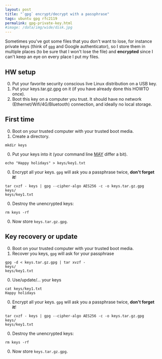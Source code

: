 ```yaml
---
layout: post
title: "`gpg` encrypt/decrypt with a passphrase"
tags: ubuntu gpg rfc2119
permalink: gpg-private-key.html
#image: /data/img/wide/disk.jpg
---
```


Sometimes you've got some files that you don't want to lose, for instance
private keys (think of [`gpg`](/tag/gpg.html) and Google authenticator), so I store them in
multiple places (to be sure that I won't lose the file) and **encrypted** since
I can't keep an eye on every place I put my files.

## HW setup
0. Put your favorite security conscious live Linux distribution on a USB key.
0. Put your keys.tar.gz.gpg on it (if you have already done this HOWTO once).
0. Boot this key on a computer you trust. It should have no network
(Ethernet/Wifi/4G/Bluetooth) connection, and ideally no local storage.

## First time
0. Boot on your trusted computer with your trusted boot media.
0. Create a directory.
```
mkdir keys
```
0. Put your keys into it (your command line [MAY](/tag/rfc2119.html) differ a bit).
```
echo "Happy holidays" > keys/key1.txt
```
0. Encrypt all your keys. `gpg` will ask you a passphrase twice, **don't forget it**!
```
tar cvzf - keys | gpg --cipher-algo AES256 -c -o keys.tar.gz.gpg
keys/
keys/key1.txt
```
0. Destroy the unencrypted keys:
```
rm keys -rf
```
0. Now store `keys.tar.gz.gpg`.

## Key recovery or update
0. Boot on your trusted computer with your trusted boot media.
0. Recover you keys, `gpg` will ask for your passphrase
```
gpg -d < keys.tar.gz.gpg | tar xvzf -
keys/
keys/key1.txt
```
0. Use/update/... your keys
```
cat keys/key1.txt
Happy holidays
```
0. Encrypt all your keys. `gpg` will ask you a passphrase twice, **don't forget it**!
```
tar cvzf - keys | gpg --cipher-algo AES256 -c -o keys.tar.gz.gpg
keys/
keys/key1.txt
```
0. Destroy the unencrypted keys:
```
rm keys -rf
```
0. Now store `keys.tar.gz.gpg`.